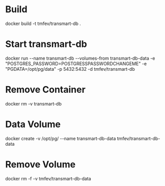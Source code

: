 # Build
docker build -t tmfev/transmart-db .

# Start transmart-db
docker run --name transmart-db --volumes-from transmart-db-data -e "POSTGRES_PASSWORD=POSTGRESSPASSWORDCHANGEME" -e "PGDATA=/opt/pg/data" -p 5432:5432 -d tmfev/transmart-db

# Remove Container
docker rm -v transmart-db

# Data Volume
docker create -v /opt/pg/ --name transmart-db-data tmfev/transmart-db-data

# Remove Volume
docker rm -f -v tmfev/transmart-db-data
